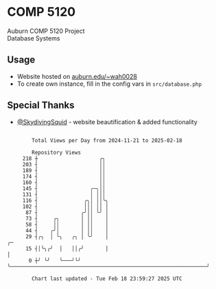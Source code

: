 # COMP 5120
Auburn COMP 5120 Project  
Database Systems

## Usage
- Website hosted on [auburn.edu/~wah0028](https://webhome.auburn.edu/~wah0028/)
- To create own instance, fill in the config vars in `src/database.php`

## Special Thanks
- [@SkydivingSquid](https://github.com/SkydivingSquid) - website beautification & added functionality

```

        Total Views per Day from 2024-11-21 to 2025-02-18

        Repository Views
     218 ┼                    ╭╮
     203 ┤                    ││
     189 ┤                    ││
     174 ┤                    ││
     160 ┤                    ││
     145 ┤                 ╭─╮││
     131 ┤                 │ │││
     116 ┤               ╭╮│ ││╰╮
     102 ┤               │││ ││ │
      87 ┤              ╭╯││ ╰╯ │
      73 ┤     ╭╮       │ ││    │
      58 ┤     ││       │ ││    │
      44 ┤    ╭╯│       │ ││    │
      29 ┤╭╮  │ ╰╮   ╭╮ │ ╰╯    │                                                                ╭─
      15 ┤│╰╮╭╯  │   ││╭╯       │                                                                │
       0 ┼╯ ╰╯   ╰───╯╰╯        ╰────────────────────────────────────────────────────────────────╯

        Chart last updated - Tue Feb 18 23:59:27 2025 UTC
        
```
